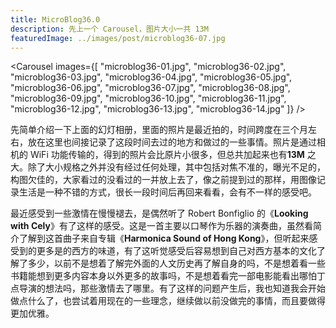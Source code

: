 ```yaml
---
title: MicroBlog36.0
description: 先上一个 Carousel，图片大小一共 13M
featuredImage: ../images/post/microblog36-07.jpg
---
```


<Carousel images={[ "microblog36-01.jpg", "microblog36-02.jpg", "microblog36-03.jpg", "microblog36-04.jpg", "microblog36-05.jpg", "microblog36-06.jpg", "microblog36-07.jpg", "microblog36-08.jpg", "microblog36-09.jpg", "microblog36-10.jpg", "microblog36-11.jpg", "microblog36-12.jpg", "microblog36-13.jpg", "microblog36-14.jpg" ]}
/>

先简单介绍一下上面的幻灯相册，里面的照片是最近拍的，时间跨度在三个月左右，放在这里也间接记录了这段时间去过的地方和做过的一些事情。照片是通过相机的
WiFi 功能传输的，得到的照片会比原片小很多，但总共加起来也有**13M**
之大。除了大小规格之外并没有经过任何处理，其中包括对焦不准的，曝光不足的，构图欠佳的，大家看过的没看过的一并放上去了，像之前提到过的那样，用图像记录生活是一种不错的方式，很长一段时间后再回来看看，会有不一样的感受吧。

最近感受到一些激情在慢慢褪去，是偶然听了 Robert Bonfiglio 的《**Looking with Cely**》有了这样的感受。这是一首主要以口琴作为乐器的演奏曲，虽然看简介了解到这首曲子来自专辑《**Harmonica Sound of Hong Kong**》，但听起来感受到的更多是的西方的味道，有了这听觉感受后容易想到自己对西方基本的文化了解了多少，以前不是想着了解完外面的人文历史再了解自身的吗，不是想着看一些书籍能想到更多内容本身以外更多的故事吗，不是想着看完一部电影能看出哪怕丁点导演的想法吗，那些激情去了哪里。有了这样的问题产生后，我也知道我会开始做点什么了，也尝试着用现在的一些理念，继续做以前没做完的事情，而且要做得更加优雅。

